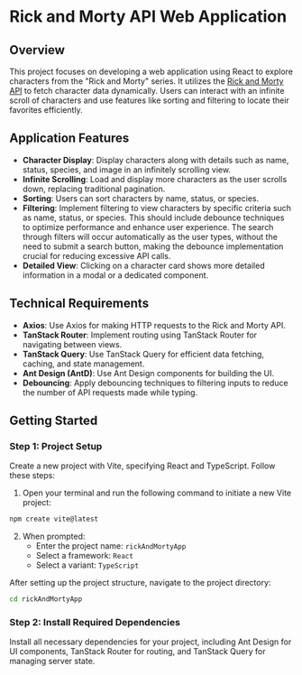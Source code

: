 # Rick and Morty API Web Application

## Overview

This project focuses on developing a web application using React to explore characters from the "Rick and Morty" series. It utilizes the [Rick and Morty API](https://rickandmortyapi.com/) to fetch character data dynamically. Users can interact with an infinite scroll of characters and use features like sorting and filtering to locate their favorites efficiently.

## Application Features

- **Character Display**: Display characters along with details such as name, status, species, and image in an infinitely scrolling view.
- **Infinite Scrolling**: Load and display more characters as the user scrolls down, replacing traditional pagination.
- **Sorting**: Users can sort characters by name, status, or species.
- **Filtering**: Implement filtering to view characters by specific criteria such as name, status, or species. This should include debounce techniques to optimize performance and enhance user experience. The search through filters will occur automatically as the user types, without the need to submit a search button, making the debounce implementation crucial for reducing excessive API calls.
- **Detailed View**: Clicking on a character card shows more detailed information in a modal or a dedicated component.

## Technical Requirements

- **Axios**: Use Axios for making HTTP requests to the Rick and Morty API.
- **TanStack Router**: Implement routing using TanStack Router for navigating between views.
- **TanStack Query**: Use TanStack Query for efficient data fetching, caching, and state management.
- **Ant Design (AntD)**: Use Ant Design components for building the UI.
- **Debouncing**: Apply debouncing techniques to filtering inputs to reduce the number of API requests made while typing.

## Getting Started

### Step 1: Project Setup

Create a new project with Vite, specifying React and TypeScript. Follow these steps:

1. Open your terminal and run the following command to initiate a new Vite project:

```bash
npm create vite@latest
```

2. When prompted:
   - Enter the project name: `rickAndMortyApp`
   - Select a framework: `React`
   - Select a variant: `TypeScript`

After setting up the project structure, navigate to the project directory:

```bash
cd rickAndMortyApp
```

### Step 2: Install Required Dependencies

Install all necessary dependencies for your project, including Ant Design for UI components, TanStack Router for routing, and TanStack Query for managing server state.
